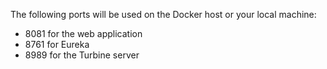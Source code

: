 The following ports will be used on the Docker host or your local machine:

- 8081 for the web application
- 8761 for Eureka
- 8989 for the Turbine server
